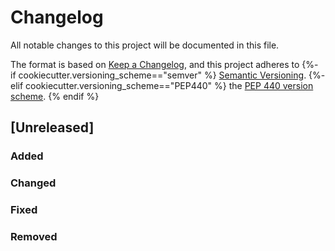 # Changelog
All notable changes to this project will be documented in this
file.

The format is based on [Keep a
Changelog](https://keepachangelog.com/en/1.0.0/), and this project adheres to
{%- if cookiecutter.versioning_scheme=="semver" %}
[Semantic Versioning](https://semver.org/spec/v2.0.0.html).
{%- elif cookiecutter.versioning_scheme=="PEP440" %}
the [PEP 440 version scheme](https://peps.python.org/pep-0440/#version-scheme).
{% endif %}

## [Unreleased]
### Added
### Changed
### Fixed
### Removed

